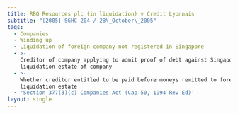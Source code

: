 ```yaml
---
title: RBG Resources plc (in liquidation) v Credit Lyonnais
subtitle: "[2005] SGHC 204 / 28\_October\_2005"
tags:
  - Companies
  - Winding up
  - Liquidation of foreign company not registered in Singapore
  - >-
    Creditor of company applying to admit proof of debt against Singapore
    liquidation estate of company
  - >-
    Whether creditor entitled to be paid before moneys remitted to foreign
    liquidation estate
  - 'Section 377(3)(c) Companies Act (Cap 50, 1994 Rev Ed)'
layout: single
---
```


